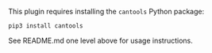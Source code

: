 This plugin requires installing the `cantools` Python package:

    pip3 install cantools

See README.md one level above for usage instructions.
